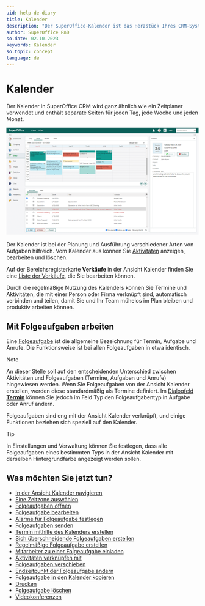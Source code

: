 ```yaml
---
uid: help-de-diary
title: Kalender
description: "Der SuperOffice-Kalender ist das Herzstück Ihres CRM-Systems. Diese Anleitungen helfen Ihnen, die Arbeit mit dem Kalender zu erlernen."
author: SuperOffice RnD
so.date: 02.10.2023
keywords: Kalender
so.topic: concept
language: de
---
```


# Kalender

Der Kalender in SuperOffice CRM wird ganz ähnlich wie ein Zeitplaner verwendet und enthält separate Seiten für jeden Tag, jede Woche und jeden Monat.

![Tragen Sie alle Ihre Termine und Aufgaben im Kalender ein, um sie im Überblick zu behalten -screenshot][img1]

Der Kalender ist bei der Planung und Ausführung verschiedener Arten von Aufgaben hilfreich. Vom Kalender aus können Sie [Aktivitäten][16] anzeigen, bearbeiten und löschen.

Auf der Bereichsregisterkarte **Verkäufe** in der Ansicht Kalender finden Sie eine [Liste der Verkäufe][13], die Sie bearbeiten können.

Durch die regelmäßige Nutzung des Kalenders können Sie Termine und Aktivitäten, die mit einer Person oder Firma verknüpft sind, automatisch verbinden und teilen, damit Sie und Ihr Team mühelos im Plan bleiben und produktiv arbeiten können.

## Mit Folgeaufgaben arbeiten

Eine [Folgeaufgabe][1] ist die allgemeine Bezeichnung für Termin, Aufgabe und Anrufe. Die Funktionsweise ist bei allen Folgeaufgaben in etwa identisch.

> [!NOTE]
> An dieser Stelle soll auf den entscheidenden Unterschied zwischen Aktivitäten und Folgeaufgaben (Termine, Aufgaben und Anrufe) hingewiesen werden.
Wenn Sie Folgeaufgaben von der Ansicht Kalender erstellen, werden diese standardmäßig als Termine definiert. Im [Dialogfeld **Termin**][22] können Sie jedoch im Feld Typ den Folgeaufgabentyp in Aufgabe oder Anruf ändern.

Folgeaufgaben sind eng mit der Ansicht Kalender verknüpft, und einige Funktionen beziehen sich speziell auf den Kalender.

> [!TIP]
> In Einstellungen und Verwaltung können Sie festlegen, dass alle Folgeaufgaben eines bestimmten Typs in der Ansicht Kalender mit derselben Hintergrundfarbe angezeigt werden sollen.

## Was möchten Sie jetzt tun?

* [In der Ansicht Kalender navigieren][14]
* [Eine Zeitzone auswählen][15]
* [Folgeaufgaben öffnen][4]
* [Folgeaufgabe bearbeiten][6]
* [Alarme für Folgeaufgabe festlegen][7]
* [Folgeaufgaben senden][8]
* [Termin mithilfe des Kalenders erstellen][18]
* [Sich überschneidende Folgeaufgaben erstellen][9]
* [Regelmäßige Folgeaufgabe erstellen][10]
* [Mitarbeiter zu einer Folgeaufgabe einladen][11]
* [Aktivitäten verknüpfen mit][12]
* [Folgeaufgaben verschieben][19]
* [Endzeitpunkt der Folgeaufgabe ändern][20]
* [Folgeaufgabe in den Kalender kopieren][21]
* [Drucken][5]
* [Folgeaufgabe löschen][17]
* [Videokonferenzen][23]

<!-- Referenced links -->
[1]: follow-ups.md
[4]: open-follow-up.md
[5]: print.md
[6]: edit-follow-up.md
[7]: set-alarm.md
[8]: send-as-email.md
[9]: create-follow-up.md#overlap
[10]: recurrence/create.md
[11]: invitation/index.md
[12]: linking-documents-to-follow-ups.md
[13]: screen/sales-tab.md
[14]: screen/navigate-in-diary.md
[15]: ../../globalization-and-localization/learn/time-zones.md
[16]: ../../learn/basics/activity.md
[17]: delete-follow-up.md
[18]: create-appointment.md
[19]: move-follow-up.md
[20]: change-end-time.md
[21]: copy-follow-up.md
[22]: screen/dialog-for-followups.md
[23]: video-meetings.md

<!-- Referenced images -->
[img1]: ../../../media/loc/en/diary/diary.png
